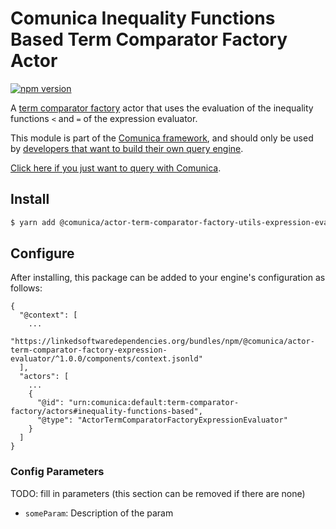 # Comunica Inequality Functions Based Term Comparator Factory Actor

[![npm version](https://badge.fury.io/js/%40comunica%2Factor-term-comparator-factory-expression-evaluator.svg)](https://www.npmjs.com/package/@comunica/actor-term-comparator-factory-expression-evaluator)

A [term comparator factory](https://github.com/comunica/comunica/tree/master/packages/bus-rdf-update-quads) actor
that uses the evaluation of the inequality functions `<` and `=` of the expression evaluator.

This module is part of the [Comunica framework](https://github.com/comunica/comunica),
and should only be used by [developers that want to build their own query engine](https://comunica.dev/docs/modify/).

[Click here if you just want to query with Comunica](https://comunica.dev/docs/query/).

## Install

```bash
$ yarn add @comunica/actor-term-comparator-factory-utils-expression-evaluator
```

## Configure

After installing, this package can be added to your engine's configuration as follows:
```text
{
  "@context": [
    ...
    "https://linkedsoftwaredependencies.org/bundles/npm/@comunica/actor-term-comparator-factory-expression-evaluator/^1.0.0/components/context.jsonld"
  ],
  "actors": [
    ...
    {
      "@id": "urn:comunica:default:term-comparator-factory/actors#inequality-functions-based",
      "@type": "ActorTermComparatorFactoryExpressionEvaluator"
    }
  ]
}
```

### Config Parameters

TODO: fill in parameters (this section can be removed if there are none)

* `someParam`: Description of the param
